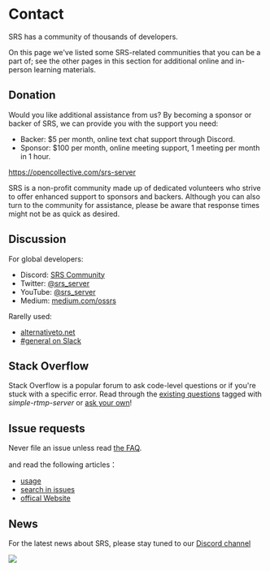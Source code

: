 # Contact

SRS has a community of thousands of developers.

On this page we've listed some SRS-related communities that you can be a part of; see the other pages in this section 
for additional online and in-person learning materials.

## Donation

Would you like additional assistance from us? By becoming a sponsor or backer of SRS, we can provide you with the 
support you need:

* Backer: $5 per month, online text chat support through Discord.
* Sponsor: $100 per month, online meeting support, 1 meeting per month in 1 hour.

https://opencollective.com/srs-server

SRS is a non-profit community made up of dedicated volunteers who strive to offer enhanced support to sponsors 
and backers. Although you can also turn to the community for assistance, please be aware that response times might
not be as quick as desired.

## Discussion

For global developers:

* Discord: [SRS Community](https://discord.gg/yZ4BnPmHAd)
* Twitter: [@srs_server](https://twitter.com/srs_server)
* YouTube: [@srs_server](https://www.youtube.com/@srs_server)
* Medium: [medium.com/ossrs](https://blog.ossrs.io/)

Rarelly used:
* [alternativeto.net](https://alternativeto.net/software/srs/about/)
* [#general on Slack](https://join.slack.com/t/srs-server/shared_invite/zt-1689trxqu-_xSz~53_MgHJap_rxJiqRA)

## Stack Overflow

Stack Overflow is a popular forum to ask code-level questions or if you're stuck with a specific error. Read through the [existing questions](https://stackoverflow.com/questions/tagged/simple-realtime-server) tagged with *simple-rtmp-server* or [ask your own](https://stackoverflow.com/questions/ask?tags=simple-realtime-server)!

## Issue requests

Never file an issue unless read [the FAQ](/faq).

and read the following articles：
* [usage](https://github.com/ossrs/srs#usage)
* [search in issues](https://github.com/ossrs/srs/issues)
* [offical Website](https://ossrs.io)

## News
For the latest news about SRS, please stay tuned to our [Discord channel](https://discord.gg/DfJFjpxmC7)

![](https://ossrs.net/gif/v1/sls.gif?site=ossrs.io&path=/lts/pages/contact-en)


